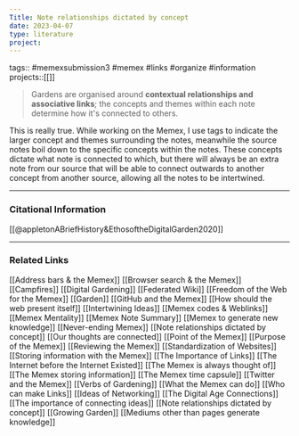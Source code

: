 ```yaml
---
Title: Note relationships dictated by concept
date: 2023-04-07
type: literature
project:
---
```

tags:: #memexsubmission3 #memex #links #organize #information
projects::[[]]

> Gardens are organised around **contextual relationships and associative links**; the concepts and themes within each note determine how it's connected to others.

This is really true. While working on the Memex, I use tags to indicate the larger concept and themes surrounding the notes, meanwhile the source notes boil down to the specific concepts within the notes. These concepts dictate what note is connected to which, but there will always be an extra note from our source that will be able to connect outwards to another concept from another source, allowing all the notes to be intertwined. 

---
### Citational Information

[[@appletonABriefHistory&EthosoftheDigitalGarden2020]]

---

### Related Links

[[Address bars & the Memex]]
[[Browser search & the Memex]]
[[Campfires]]
[[Digital Gardening]]
[[Federated Wiki]]
[[Freedom of the Web for the Memex]]
[[Garden]]
[[GitHub and the Memex]]
[[How should the web present itself]]
[[Intertwining Ideas]]
[[Memex codes & Weblinks]]
[[Memex Mentality]]
[[Memex Note Summary]]
[[Memex to generate new knowledge]]
[[Never-ending Memex]]
[[Note relationships dictated by concept]]
[[Our thoughts are connected]]
[[Point of the Memex]]
[[Purpose of the Memex]]
[[Reviewing the Memex]]
[[Standardization of Websites]]
[[Storing information with the Memex]]
[[The Importance of Links]]
[[The Internet before the Internet Existed]]
[[The Memex is always thought of]]
[[The Memex storing information]]
[[The Memex time capsule]]
[[Twitter and the Memex]]
[[Verbs of Gardening]]
[[What the Memex can do]]
[[Who can make Links]]
[[Ideas of Networking]]
[[The Digital Age Connections]]
[[The importance of connecting ideas]]
[[Note relationships dictated by concept]]
[[Growing Garden]]
[[Mediums other than pages generate knowledge]]